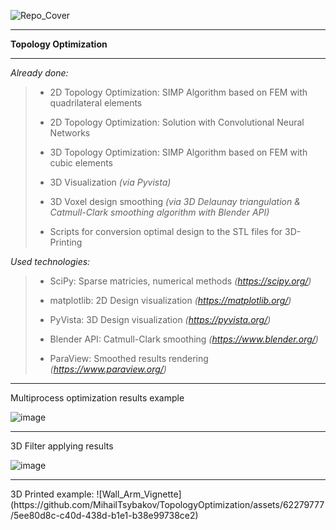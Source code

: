 ![Repo_Cover](https://github.com/MihailTsybakov/TopologyOptimization/assets/62279777/6bbfbb43-3e34-425f-84ac-4b7f2f0cb92e)
<hr>
<b>Topology Optimization</b>
<hr>
<i>Already done:</i>

> - 2D Topology Optimization: SIMP Algorithm based on FEM with quadrilateral elements
>   
> - 2D Topology Optimization: Solution with Convolutional Neural Networks 
>
> - 3D Topology Optimization: SIMP Algorithm based on FEM with cubic elements
>
> - 3D Visualization <i>(via Pyvista)</i>
>
> - 3D Voxel design smoothing <i>(via 3D Delaunay triangulation & Catmull-Clark smoothing algorithm with Blender API)</i>
>
> - Scripts for conversion optimal design to the STL files for 3D-Printing

<i>Used technologies:</i>

> - SciPy: Sparse matricies, numerical methods <i>(https://scipy.org/)</i>
>
> - matplotlib: 2D Design visualization <i>(https://matplotlib.org/)</i>
>
> - PyVista: 3D Design visualization <i>(https://pyvista.org/)</i>
>
> - Blender API: Catmull-Clark smoothing <i>(https://www.blender.org/)</i>
>
> - ParaView: Smoothed results rendering <i>(https://www.paraview.org/)</i>

<hr>
Multiprocess optimization results example

![image](https://github.com/MihailTsybakov/TopologyOptimization/assets/62279777/6d3487c3-984b-48be-b95a-7472dd0daa7d)

<hr>
3D Filter applying results

![image](https://github.com/MihailTsybakov/TopologyOptimization/assets/62279777/c2308634-5464-4ceb-9122-edbd533e7f94)
<hr>
3D Printed example:
![Wall_Arm_Vignette](https://github.com/MihailTsybakov/TopologyOptimization/assets/62279777/5ee80d8c-c40d-438d-b1e1-b38e99738ce2)



